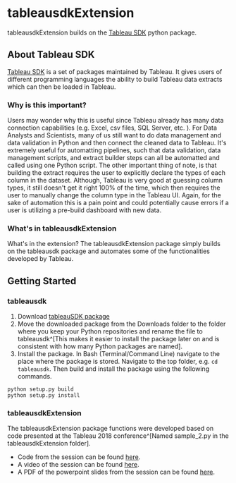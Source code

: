 # tableausdkExtension

tableausdkExtension builds on the [Tableau SDK](https://onlinehelp.tableau.com/current/api/sdk/en-us/help.htm#SDK/tableau_sdk_using_python.htm%3FTocPath%3D_____4) python package. 

## About Tableau SDK

[Tableau SDK](https://onlinehelp.tableau.com/current/api/sdk/en-us/help.htm) is a set of packages maintained by Tableau. It gives users of different programming languages the ability to build Tableau data extracts which can then be loaded in Tableau.

### Why is this important?

Users may wonder why this is useful since Tableau already has many data connection capabilities (e.g. Excel, csv files, SQL Server, etc. ). For Data Analysts and Scientists, many of us still want to do data management and data validation in Python and then connect the cleaned data to Tableau. It's extremely useful for automatting pipelines, such that data validation, data management scripts, and extract builder steps can all be automatted and called using one Python script. The other important thing of note, is that building the extract requires the user to explicitly declare the types of each column in the dataset. Although, Tableau is very good at guessing column types, it still doesn't get it right 100% of the time, which then requires the user to manually change the column type in the Tableau UI. Again, for the sake of automation this is a pain point and could potentially cause errors if a user is utilizing a pre-build dashboard with new data. 

### What's in tableausdkExtension

What's in the extension? 
The tableausdkExtension package simply builds on the tableausdk package and automates some of the functionalities developed by Tableau.


## Getting Started

### tableausdk
1. Download [tableauSDK package](https://downloads.tableau.com/tssoftware/Tableau-SDK-Python-Win-64Bit-10-3-19.zip)
2. Move the downloaded package from the Downloads folder to the folder where you keep your Python repositories and rename the file to tableausdk^[This makes it easier to install the package later on and is consistent with how many Python packages are named].
3. Install the package. In Bash (Terminal/Command Line) navigate to the place where the package is stored. Navigate to the top folder, e.g. `cd tableausdk`. Then build and install the package using the following commands. 

```
python setup.py build
python setup.py install
```

### tableausdkExtension

The tableausdkExtension package functions were developed based on code presented at the Tableau 2018 conference^[Named sample_2.py in the tableausdkExtension folder]. 

* Code from the session can be found [here](https://www.dropbox.com/sh/lztdogubf20498e/AADJJpb_KO4g2m_CF1-SSc_Sa/TC18%20-%20Developer%20Track/Leveraging%20the%20Extract%20API%20to%20build%20sophisticated%20data%20models?dl=0&subfolder_nav_tracking=1). 
* A video of the session can be found [here](https://www.youtube.com/watch?v=kk01bWEALXs&feature=youtu.be). 
* A PDF of the powerpoint slides from the session can be found [here](https://tc18.tableau.com/sites/default/files/session/assets/18BI-081_Leveraging%20the%20Extract%20API%20to%20build%20sophisticated%20data%20models.pdf). 